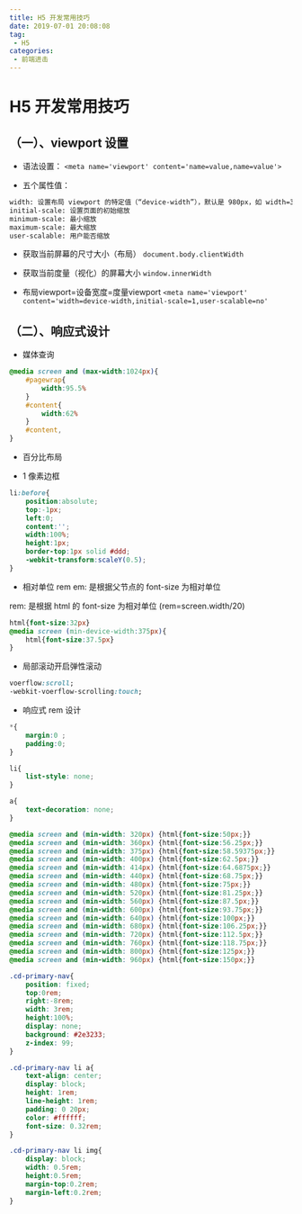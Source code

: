 ```yaml
---
title: H5 开发常用技巧
date: 2019-07-01 20:08:08
tag:
 - H5
categories:
 - 前端进击
---
```

# H5 开发常用技巧
## （一）、viewport 设置

- 语法设置：
`<meta name='viewport' content='name=value,name=value'>`

- 五个属性值：
```html
width: 设置布局 viewport 的特定值（“device-width”），默认是 980px，如 width=320 (不需要添加引号)
initial-scale: 设置页面的初始缩放
minimum-scale: 最小缩放
maximum-scale: 最大缩放
user-scalable: 用户能否缩放
```

- 获取当前屏幕的尺寸大小（布局）
`document.body.clientWidth`

- 获取当前度量（视化）的屏幕大小
`window.innerWidth`

- 布局viewport=设备宽度=度量viewport
`<meta name='viewport' content='width=device-width,initial-scale=1,user-scalable=no'`

## （二）、响应式设计

- 媒体查询
```css
@media screen and (max-width:1024px){
    #pagewrap{
        width:95.5%
    }
    #content{
        width:62%
    }
    #content,
}
```

- 百分比布局

- 1 像素边框
```css
li:before{
    position:absolute;
    top:-1px;
    left:0;
    content:'';
    width:100%;
    height:1px;
    border-top:1px solid #ddd;
    -webkit-transform:scaleY(0.5);
}
```

- 相对单位 rem
em: 是根据父节点的 font-size 为相对单位

rem: 是根据 html 的 font-size 为相对单位 (rem=screen.width/20)

```css
html{font-size:32px}
@media screen (min-device-width:375px){
    html{font-size:37.5px}
}
```

- 局部滚动开启弹性滚动
```css
voerflow:scroll;
-webkit-voerflow-scrolling:touch;
```

- 响应式 rem 设计
```css
*{
    margin:0 ;
    padding:0;
}

li{
    list-style: none;
}

a{
    text-decoration: none;
}

@media screen and (min-width: 320px) {html{font-size:50px;}}
@media screen and (min-width: 360px) {html{font-size:56.25px;}}
@media screen and (min-width: 375px) {html{font-size:58.59375px;}}
@media screen and (min-width: 400px) {html{font-size:62.5px;}}
@media screen and (min-width: 414px) {html{font-size:64.6875px;}}
@media screen and (min-width: 440px) {html{font-size:68.75px;}}
@media screen and (min-width: 480px) {html{font-size:75px;}}
@media screen and (min-width: 520px) {html{font-size:81.25px;}}
@media screen and (min-width: 560px) {html{font-size:87.5px;}}
@media screen and (min-width: 600px) {html{font-size:93.75px;}}
@media screen and (min-width: 640px) {html{font-size:100px;}}
@media screen and (min-width: 680px) {html{font-size:106.25px;}}
@media screen and (min-width: 720px) {html{font-size:112.5px;}}
@media screen and (min-width: 760px) {html{font-size:118.75px;}}
@media screen and (min-width: 800px) {html{font-size:125px;}}
@media screen and (min-width: 960px) {html{font-size:150px;}}

.cd-primary-nav{
    position: fixed;
    top:0rem;
    right:-8rem;
    width: 3rem;
    height:100%;
    display: none;
    background: #2e3233;
    z-index: 99;
}

.cd-primary-nav li a{
    text-align: center;
    display: block;
    height: 1rem;
    line-height: 1rem;
    padding: 0 20px;
    color: #ffffff;
    font-size: 0.32rem;
}

.cd-primary-nav li img{
    display: block;
    width: 0.5rem;
    height:0.5rem;
    margin-top:0.2rem;
    margin-left:0.2rem;
}
```

